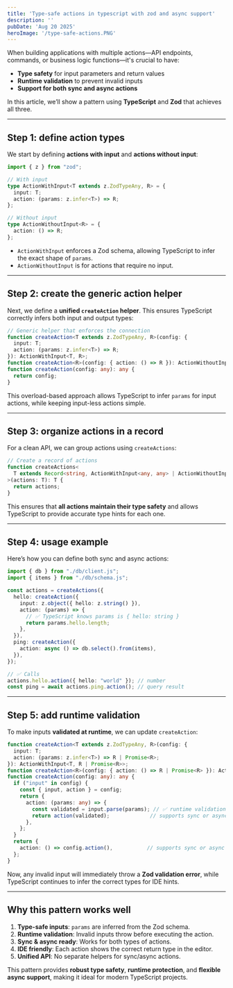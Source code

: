 ```yaml
---
title: 'Type-safe actions in typescript with zod and async support'
description: ''
pubDate: 'Aug 20 2025'
heroImage: '/type-safe-actions.PNG'
---
```


When building applications with multiple actions—API endpoints, commands, or business logic functions—it's crucial to have:

* **Type safety** for input parameters and return values
* **Runtime validation** to prevent invalid inputs
* **Support for both sync and async actions**

In this article, we’ll show a pattern using **TypeScript** and **Zod** that achieves all three.

---

## Step 1: define action types

We start by defining **actions with input** and **actions without input**:

```ts
import { z } from "zod";

// With input
type ActionWithInput<T extends z.ZodTypeAny, R> = {
  input: T;
  action: (params: z.infer<T>) => R;
};

// Without input
type ActionWithoutInput<R> = {
  action: () => R;
};
```

* `ActionWithInput` enforces a Zod schema, allowing TypeScript to infer the exact shape of `params`.
* `ActionWithoutInput` is for actions that require no input.

---

## Step 2: create the generic action helper

Next, we define a **unified `createAction` helper**. This ensures TypeScript correctly infers both input and output types:

```ts
// Generic helper that enforces the connection
function createAction<T extends z.ZodTypeAny, R>(config: {
  input: T;
  action: (params: z.infer<T>) => R;
}): ActionWithInput<T, R>;
function createAction<R>(config: { action: () => R }): ActionWithoutInput<R>;
function createAction(config: any): any {
  return config;
}
```

This overload-based approach allows TypeScript to infer `params` for input actions, while keeping input-less actions simple.

---

## Step 3: organize actions in a record

For a clean API, we can group actions using `createActions`:

```ts
// Create a record of actions
function createActions<
  T extends Record<string, ActionWithInput<any, any> | ActionWithoutInput<any>>,
>(actions: T): T {
  return actions;
}
```

This ensures that **all actions maintain their type safety** and allows TypeScript to provide accurate type hints for each one.

---

## Step 4: usage example

Here’s how you can define both sync and async actions:

```ts
import { db } from "./db/client.js";
import { items } from "./db/schema.js";

const actions = createActions({
  hello: createAction({
    input: z.object({ hello: z.string() }),
    action: (params) => {
      // ✅ TypeScript knows params is { hello: string }
      return params.hello.length;
    },
  }),
  ping: createAction({
    action: async () => db.select().from(items),
  }),
});

// ✅ Calls
actions.hello.action({ hello: "world" }); // number
const ping = await actions.ping.action(); // query result
```

---

## Step 5: add runtime validation

To make inputs **validated at runtime**, we can update `createAction`:

```ts
function createAction<T extends z.ZodTypeAny, R>(config: {
  input: T;
  action: (params: z.infer<T>) => R | Promise<R>;
}): ActionWithInput<T, R | Promise<R>>;
function createAction<R>(config: { action: () => R | Promise<R> }): ActionWithoutInput<R>;
function createAction(config: any): any {
  if ("input" in config) {
    const { input, action } = config;
    return {
      action: (params: any) => {
        const validated = input.parse(params); // ✅ runtime validation
        return action(validated);             // supports sync or async
      },
    };
  }
  return {
    action: () => config.action(),           // supports sync or async
  };
}
```

Now, any invalid input will immediately throw a **Zod validation error**, while TypeScript continues to infer the correct types for IDE hints.

---

## Why this pattern works well

1. **Type-safe inputs**: `params` are inferred from the Zod schema.
2. **Runtime validation**: Invalid inputs throw before executing the action.
3. **Sync & async ready**: Works for both types of actions.
4. **IDE friendly**: Each action shows the correct return type in the editor.
5. **Unified API**: No separate helpers for sync/async actions.


This pattern provides **robust type safety**, **runtime protection**, and **flexible async support**, making it ideal for modern TypeScript projects.
